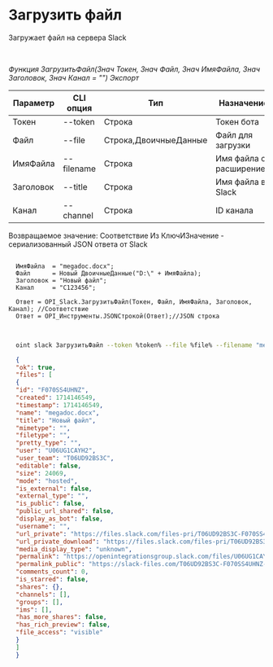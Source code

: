 ﻿---
sidebar_position: 2
---

# Загрузить файл
 Загружает файл на сервера Slack




<br/>


*Функция ЗагрузитьФайл(Знач Токен, Знач Файл, Знач ИмяФайла, Знач Заголовок, Знач Канал = "") Экспорт*

  | Параметр | CLI опция | Тип | Назначение |
  |-|-|-|-|
  | Токен | --token | Строка | Токен бота |
  | Файл | --file | Строка,ДвоичныеДанные | Файл для загрузки |
  | ИмяФайла | --filename | Строка | Имя файла с расширением |
  | Заголовок | --title | Строка | Имя файла в Slack |
  | Канал | --channel | Строка | ID канала |

  
  Возвращаемое значение:   Соответствие Из КлючИЗначение - сериализованный JSON ответа от Slack


```bsl title="Пример кода"
  
  ИмяФайла  = "megadoc.docx";
  Файл      = Новый ДвоичныеДанные("D:\" + ИмяФайла);
  Заголовок = "Новый файл";
  Канал     = "C123456";
  
  Ответ = OPI_Slack.ЗагрузитьФайл(Токен, Файл, ИмяФайла, Заголовок, Канал); //Соответствие
  Ответ = OPI_Инструменты.JSONСтрокой(Ответ);//JSON строка
  
```
	


```sh title="Пример команды CLI"
    
  oint slack ЗагрузитьФайл --token %token% --file %file% --filename "megadoc.docx" --title %title% --channel "C123456"

```

```json title="Результат"
  {
  "ok": true,
  "files": [
  {
  "id": "F070SS4UHNZ",
  "created": 1714146549,
  "timestamp": 1714146549,
  "name": "megadoc.docx",
  "title": "Новый файл",
  "mimetype": "",
  "filetype": "",
  "pretty_type": "",
  "user": "U06UG1CAYH2",
  "user_team": "T06UD92BS3C",
  "editable": false,
  "size": 24069,
  "mode": "hosted",
  "is_external": false,
  "external_type": "",
  "is_public": false,
  "public_url_shared": false,
  "display_as_bot": false,
  "username": "",
  "url_private": "https://files.slack.com/files-pri/T06UD92BS3C-F070SS4UHNZ/megadoc.docx",
  "url_private_download": "https://files.slack.com/files-pri/T06UD92BS3C-F070SS4UHNZ/download/megadoc.docx",
  "media_display_type": "unknown",
  "permalink": "https://openintegrationsgroup.slack.com/files/U06UG1CAYH2/F070SS4UHNZ/megadoc.docx",
  "permalink_public": "https://slack-files.com/T06UD92BS3C-F070SS4UHNZ-e68bef4a91",
  "comments_count": 0,
  "is_starred": false,
  "shares": {},
  "channels": [],
  "groups": [],
  "ims": [],
  "has_more_shares": false,
  "has_rich_preview": false,
  "file_access": "visible"
  }
  ]
  }
```
